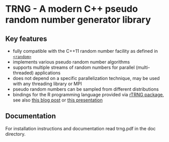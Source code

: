 # TRNG - A modern C++ pseudo random number generator library

## Key features

* fully compatible with the C++11 random number facility as defined in [`<random>`](https://en.cppreference.com/w/cpp/header/random)
* implements various pseudo random number algorithms
* supports multiple streams of random numbers for parallel (multi-threaded) applications
* does not depend on a specific parallelization technique, may be used with any threading library or MPI
* pseudo random numbers can be sampled from different distributions
* bindings for the R programming language provided via [rTRNG package](https://cran.r-project.org/web/packages/rTRNG/index.html), see also [this blog post](https://mirai-solutions.ch/news/2019/06/10/rTRNG-avanced-parallel-RNG-R/) or [this presentation](https://docs.microsoft.com/en-US/events/user-international-r-user-conferences-user-international-r-user-2017-conference/rtrng-advanced-parallel-random-number-generation-in-r)


## Documentation

For installation instructions and documentation read trng.pdf in the
doc directory. 
